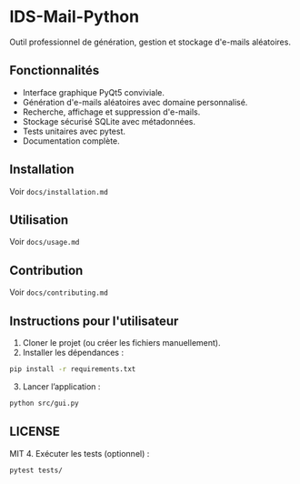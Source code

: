 # IDS-Mail-Python

Outil professionnel de génération, gestion et stockage d'e-mails aléatoires.

## Fonctionnalités

- Interface graphique PyQt5 conviviale.
- Génération d'e-mails aléatoires avec domaine personnalisé.
- Recherche, affichage et suppression d'e-mails.
- Stockage sécurisé SQLite avec métadonnées.
- Tests unitaires avec pytest.
- Documentation complète.

## Installation

Voir `docs/installation.md`

## Utilisation

Voir `docs/usage.md`

## Contribution

Voir `docs/contributing.md`

## Instructions pour l'utilisateur

1. Cloner le projet (ou créer les fichiers manuellement).
2. Installer les dépendances :

```bash
pip install -r requirements.txt
```
3. Lancer l’application :

```bash
python src/gui.py
```

## LICENSE

MIT
4. Exécuter les tests (optionnel) :

```bash
pytest tests/
```
